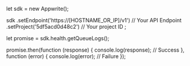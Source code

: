 let sdk = new Appwrite();

sdk
    .setEndpoint('https://[HOSTNAME_OR_IP]/v1') // Your API Endpoint
    .setProject('5df5acd0d48c2') // Your project ID
;

let promise = sdk.health.getQueueLogs();

promise.then(function (response) {
    console.log(response); // Success
}, function (error) {
    console.log(error); // Failure
});